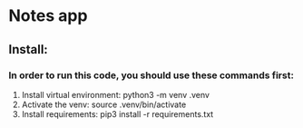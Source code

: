 # Notes app
## Install: 
### In order to run this code, you should use these commands first:
1. Install virtual environment: python3 -m venv .venv
2. Activate the venv: source .venv/bin/activate
3. Install requirements: pip3 install -r requirements.txt
